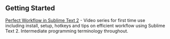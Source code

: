 ## Getting Started

[Perfect Workflow in Sublime Text 2](https://tutsplus.com/course/improve-workflow-in-sublime-text-2) - Video series for first time use including install, setup, hotkeys and tips on efficient workflow using Sublime Text 2. Intermediate programming terminology throughout.